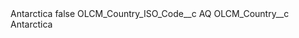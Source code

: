 <?xml version="1.0" encoding="UTF-8"?>
<CustomMetadata xmlns="http://soap.sforce.com/2006/04/metadata" xmlns:xsi="http://www.w3.org/2001/XMLSchema-instance" xmlns:xsd="http://www.w3.org/2001/XMLSchema">
    <label>Antarctica</label>
    <protected>false</protected>
    <values>
        <field>OLCM_Country_ISO_Code__c</field>
        <value xsi:type="xsd:string">AQ</value>
    </values>
    <values>
        <field>OLCM_Country__c</field>
        <value xsi:type="xsd:string">Antarctica</value>
    </values>
</CustomMetadata>
